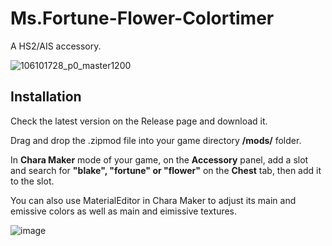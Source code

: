 # Ms.Fortune-Flower-Colortimer
A HS2/AIS accessory.

![106101728_p0_master1200](https://github.com/Blatke/Ms.Fortune-Flower-Colortimer/assets/125734582/9afb421c-bc24-43c1-8015-7e27f79959b1)

## Installation
Check the latest version on the Release page and download it.

Drag and drop the .zipmod file into your game directory **/mods/** folder.

In **Chara Maker** mode of your game, on the **Accessory** panel, add a slot and search for **"blake", "fortune" or "flower"** on the **Chest** tab, then add it to the slot.

You can also use MaterialEditor in Chara Maker to adjust its main and emissive colors as well as main and eimissive textures. 

![image](https://github.com/Blatke/Ms.Fortune-Flower-Colortimer/assets/125734582/06cdb4e8-ec55-4122-a5ca-54bd5d8ef57b)
